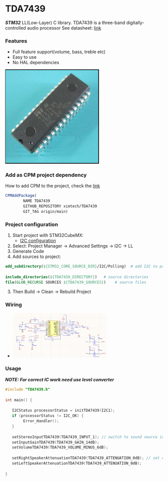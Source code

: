 # TDA7439

***STM32*** LL(Low-Layer) C library. TDA7439 is a three-band digitally-controlled audio processor
See datasheet: [link](https://www.st.com/resource/en/datasheet/cd00004906.pdf)

### Features

- Full feature support(volume, bass, treble etc)
- Easy to use
- No HAL dependencies

<img src="https://github.com/ximtech/TDA7439/blob/main/example/view.PNG" alt="image" width="300"/>

### Add as CPM project dependency

How to add CPM to the project, check the [link](https://github.com/cpm-cmake/CPM.cmake)

```cmake
CPMAddPackage(
        NAME TDA7439
        GITHUB_REPOSITORY ximtech/TDA7439
        GIT_TAG origin/main)
```

### Project configuration

1. Start project with STM32CubeMX:
    * [I2C configuration](https://github.com/ximtech/TDA7439/blob/main/example/config.PNG)
2. Select: Project Manager -> Advanced Settings -> I2C -> LL
3. Generate Code
4. Add sources to project:
```cmake
add_subdirectory(${STM32_CORE_SOURCE_DIR}/I2C/Polling)  # add I2C to project

include_directories(${TDA7439_DIRECTORY})   # source directories
file(GLOB_RECURSE SOURCES ${TDA7439_SOURCES})    # source files
```

3. Then Build -> Clean -> Rebuild Project

### Wiring

- <img src="https://github.com/ximtech/TDA7439/blob/main/example/wiring.PNG" alt="image" width="300"/>

### Usage

***NOTE: For correct IC work need use level converter***
```c
#include "TDA7439.h"

int main() {

   I2CStatus processorStatus = initTDA7439(I2C1);
   if (processorStatus != I2C_OK) {
        Error_Handler();
   }

   setStereoInputTDA7439(TDA7439_INPUT_1); // switch to sound source input
   setInputGainTDA7439(TDA7439_GAIN_14dB);
   setVolumeTDA7439(TDA7439_VOLUME_MINUS_6dB);

   setRightSpeakerAttenuationTDA7439(TDA7439_ATTENUATION_0dB); // set default attenuation, otherwise speakers will be muted
   setLeftSpeakerAttenuationTDA7439(TDA7439_ATTENUATION_0dB);
   
}
```